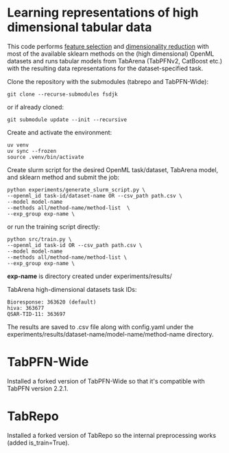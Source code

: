 # Learning representations of high dimensional tabular data

This code performs [feature selection](https://scikit-learn.org/stable/modules/feature_selection.html) and [dimensionality reduction](https://scikit-learn.org/stable/modules/unsupervised_reduction.html) with most of the available sklearn methods on the (high dimensional) OpenML datasets and runs tabular models from TabArena (TabPFNv2, CatBoost etc.) with the resulting data representations for the dataset-specified task. 


Clone the repository with the submodules (tabrepo and TabPFN-Wide):
```
git clone --recurse-submodules fsdjk
```
or if already cloned:
```
git submodule update --init --recursive
```

Create and activate the environment:
```
uv venv
uv sync --frozen
source .venv/bin/activate
```

Create slurm script for the desired OpenML task/dataset, TabArena model, and sklearn method and submit the job:
```
python experiments/generate_slurm_script.py \
--openml_id task-id/dataset-name OR --csv_path path.csv \
--model model-name
--methods all/method-name/method-list  \
--exp_group exp-name \
```

or run the training script directly:
```
python src/train.py \
--openml_id task-id OR --csv_path path.csv \
--model model-name
--methods all/method-name/method-list \
--exp_group exp-name \
```

**exp-name** is directory created under experiments/results/ 

TabArena high-dimensional datasets task IDs:
```
Bioresponse: 363620 (default)
hiva: 363677 
QSAR-TID-11: 363697 
```

The results are saved to .csv file along with config.yaml under the experiments/results/dataset-name/model-name/method-name directory.


# TabPFN-Wide
Installed a forked version of TabPFN-Wide so that it's compatible with TabPFN version 2.2.1.

# TabRepo
Installed a forked version of TabRepo so the internal preprocessing works (added is_train=True).